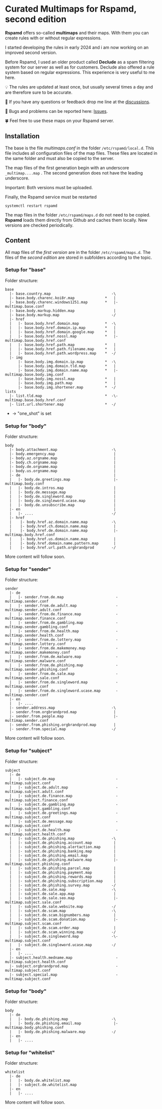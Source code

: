 # Curated Multimaps for Rspamd, second edition

**Rspamd** offers so-called **multimaps** and their maps. With them you can create rules with or without regular expressions.

I started developing the rules in early 2024 and i am now working on an improved second version.

Before Rspamd, I used an older product called **Declude** as a spam filtering system for our server as well as for customers. Declude also offered a rule system based on regular expressions. This experience is very useful to me here.

:bulb: The rules are updated at least once, but usually several times a day and are therefore sure to be accurate.

📢 If you have any questions or feedback drop me line at the [discussions](https://github.com/martinschaible/rspamd-rules/discussions).

🐛 Bugs and problems can be reported here: [Issues](https://github.com/martinschaible/rspamd-rules/issues).

🍀 Feel free to use these maps on your Rspamd server.

## Installation
The base is the file *multimaps.conf* in the folder `/etc/rspamd/local.d`. This file includes all configuration files of the map files. These files are located in the same folder and must also be copied to the server.

The map files of the first generation begin with an underscore `_multimap....map` . The second generation does not have the leading underscore.

Important: Both versions must be uploaded.

Finally, the Rspamd service must be restarted

```
systemctl restart rspamd
```

The map files in the folder `/etc/rspamd/maps.d` do not need to be copied. **Rspamd** loads them directly from Github and caches them locally. New versions are checked periodically.

## Content

All map files of the *first version* are in the folder `/etc/rspamd/maps.d`. The files of the *second edition* are stored in subfolders according to the topic.

### Setup for "base"

Folder structure:

```
base
  |- base.country.map                            -\
  |- base.body.charenc.koi8r.map              *   |
  |- base.body.charenc.windows1251.map        *   |- multimap.base.conf
  |- base.body.markup.hidden.map                  |
  |- base.body.markup.map                        -/
  |- href
  |   |- base.body.href.domain.map            *  -\
  |   |- base.body.href.domain.ip.map         *   |
  |   |- base.body.href.domain.google.map     *   |
  |   |- base.body.href.nossl.map             *   |- multimap.base.body.href.conf
  |   |- base.body.href.path.map              *   |
  |   |- base.body.href.path.filename.map     *   |
  |   |- base.body.href.path.wordpress.map    *  -/
  |- img
      |- base.body.img.domain.ip.map          *  -\
      |- base.body.img.domain.tld.map         *   |
      |- base.body.img.domain.name.map        *   |- multimap.base.body.img.conf
      |- base.body.img.nossl.map              *   |
      |- base.body.img.path.map               *   |
      |- base.body.img.shortener.map          *  -/
lists
  |- list.tld.map                             *  -\- multimap.base.body.href.conf
  |- list.url.shortener.map                   *  -/

```

* -> "one_shot" is set

### Setup for "body"

Folder structure:
```
body
  |- body.attachment.map                         -\
  |- body.emergency.map                           |
  |- body.az.orgname.map                          |
  |- body.ch.orgname.map                          |
  |- body.de.orgname.map                          |
  |- body.us.orgname.map                          |
  |- de                                           |
  |   |- body.de.greetings.map                    |- multimap.body.conf
  |   |- body.de.intros.map                       |
  |   |- body.de.message.map                      |
  |   |- body.de.singleword.map                   |
  |   |- body.de.singleword.ucase.map             |
  |   |- body.de.unsubscribe.map                  |
  |- en                                           |
  |   |- ....                                    -/
  |- href
  |    |- body.href.az.domain.name.map           -\
  |    |- body.href.ch.domain.name.map            |
  |    |- body.href.de.domain.name.map            |- multimap.body.href.conf
  |    |- body.href.us.domain.name.map            |
  |    |- body.href.domain.name.pattern.map       |
  |    |- body.href.url.path.orgbrandprod        -/
```

More content will follow soon.

### Setup for "sender"

Folder structure:
```
sender
  |- de
  |   |- sender.from.de.map                        - multimap.sender.conf 
  |   |- sender.from.de.adult.map                  - multimap.sender.adult.conf
  |   |- sender.from.de.finance.map                - multimap.sender.finance.conf
  |   |- sender.from.de.gambling.map               - multimap.sender.gambling.conf
  |   |- sender.from.de.health.map                 - multimap.sender.health.conf
  |   |- sender.from.de.lottery.map                - multimap.sender.lottery.conf
  |   |- sender.from.de.makemoney.map              - multimap.sender.makemoney.conf
  |   |- sender.from.de.malware.map                - multimap.sender.malware.conf
  |   |- sender.from.de.phishing.map               - multimap.sender.phishing.conf
  |   |- sender.from.de.sale.map                   - multimap.sender.sale.conf
  |   |- sender.from.de.singleword.map             - multimap.sender.conf
  |   |- sender.from.de.singleword.ucase.map       - multimap.sender.conf
  |- en
  |   |- ....
  |- sender.address.map                          -\
  |- sender.from.orgbrandprod.map                 |
  |- sender.from.people.map                       |- multimap.sender.conf
  |- sender.from.phishing.orgbrandprod.map        |
  |- sender.from.special.map                     -/
```

More content will follow soon.

### Setup for "subject"

Folder structure:
```
subject
  |- de
  |   |- subject.de.map                            - multimap.subject.conf
  |   |- subject.de.adult.map                      - multimap.subject.adult.conf
  |   |- subject.de.finance.map                    - multimap.subject.finance.conf
  |   |- subject.de.gambling.map                   - multimap.subject.gambling.conf
  |   |- subject.de.greetings.map                  - multimap.subject.conf
  |   |- subject.de.message.map                    - multimap.subject.conf
  |   |- subject.de.health.map                     - multimap.subject.health.conf
  |   |- subject.de.phishing.map                 -\
  |   |- subject.de.phishing.account.map          |
  |   |- subject.de.phishing.alertaction.map      |
  |   |- subject.de.phishing.banking.map          |
  |   |- subject.de.phishing.email.map            |
  |   |- subject.de.phishing.malware.map          |- multimap.subject.phishing.conf
  |   |- subject.de.phishing.parcel.map           |
  |   |- subject.de.phishing.payment.map          |
  |   |- subject.de.phishing.rewards.map          |
  |   |- subject.de.phishing.subscription.map     |
  |   |- subject.de.phishing.survey.map          -/
  |   |- subject.de.sale.map                     -\
  |   |- subject.de.sale.app.map                  |
  |   |- subject.de.sale.seo.map                  |- multimap.subject.sale.conf
  |   |- subject.de.sale.website.map             -/
  |   |- subject.de.scam.map                     -\
  |   |- subject.de.scam.bignumbers.map           |
  |   |- subject.de.scam.donation.map             |- multimap.subject.scam.conf
  |   |- subject.de.scam.order.map                |
  |   |- subject.de.scam.winning.map             -/
  |   |- subject.de.singleword.map               -\- multimap.subject.conf
  |   |- subject.de.singleword.ucase.map         -/
  |- en
  |   |- ....
  |- subject.health.medname.map                    - multimap.subject.health.conf
  |- subject.orgbrandprod.map                      - multimap.subject.conf
  |- subject.special.map                           - multimap.subject.conf
```

### Setup for "body"

Folder structure:
```
body
  |- de
  |   |- body.de.phishing.map                    -\
  |   |- body.de.phishing.email.map               |- multimap.body.phishing.conf
  |   |- body.de.phishing.malware.map            -/
  |- en
  |   |- ....
```


### Setup for "whitelist"

Folder structure:
```
whitelist
  |- de
  |   |- body.de.whitelist.map
  |   |- subject.de.whitelist.map
  |- en
  |   |- ....
```

More content will follow soon.
